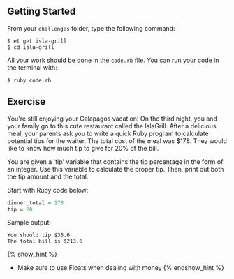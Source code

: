 ## Getting Started

From your `challenges` folder, type the following command:

```
$ et get isla-grill
$ cd isla-grill
```

All your work should be done in the `code.rb` file. You can run your code in the terminal with:

```
$ ruby code.rb
```

## Exercise

You're still enjoying your Galapagos vacation! On the third night, you and your
family go to this cute restaurant called the IslaGrill.  After a delicious meal,
your parents ask you to write a quick Ruby program to calculate potential tips
for the waiter.  The total cost of the meal was $178.  They would like to know
how much tip to give for 20% of the bill.

You are given a 'tip' variable that contains the tip percentage in the form of
an integer.  Use this variable to calculate the proper tip. Then, print out both
the tip amount and the total.

Start with Ruby code below:

```ruby
dinner_total = 178
tip = 20
```

Sample output:

```no-highlight
You should tip $35.6
The total bill is $213.6
```

{% show_hint %}
- Make sure to use Floats when dealing with money
{% endshow_hint %}

